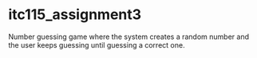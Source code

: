 # itc115_assignment3
Number guessing game where the system creates a random number and the user keeps guessing until guessing a correct one.
